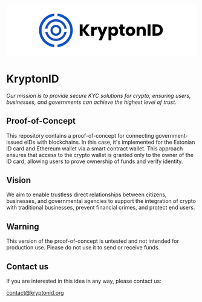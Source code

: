 <p align="center">
  <img src="logo.svg">
</p>

# KryptonID

*Our mission is to provide secure KYC solutions for crypto, ensuring users, businesses, and governments can achieve the highest level of trust.*


## Proof-of-Concept

This repository contains a proof-of-concept for connecting government-issued eIDs with blockchains. In this case, it's implemented for the Estonian ID card and Ethereum wallet via a smart contract wallet. This approach ensures that access to the crypto wallet is granted only to the owner of the ID card, allowing users to prove ownership of funds and verify identity.

## Vision

We aim to enable trustless direct relationships between citizens, businesses, and governmental agencies to support the integration of crypto with traditional businesses, prevent financial crimes, and protect end users.

## Warning

This version of the proof-of-concept is untested and not intended for production use. Please do not use it to send or receive funds.

## Contact us

If you are interested in this idea in any way, please contact us:

contact@kryptonid.org







